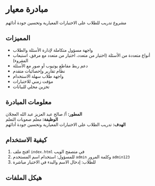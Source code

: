 # مبادرة معيار

مشروع تدريب للطلاب على الاختبارات المعيارية وتحسين جودة أدائهم

## المميزات

- واجهة مسؤول متكاملة لإدارة الأسئلة والطلاب
- أنواع متعددة من الأسئلة (اختيار من متعدد، اختيار من متعدد مع مرفق، استيعاب المقروء)
- دعم ربط مقاطع يوتيوب أو صور مع الأسئلة
- نظام تقارير وإحصائيات متقدم
- واجهة طلاب سهلة الاستخدام
- مؤقت زمني للاختبارات
- تخزين محلي للبيانات

## معلومات المبادرة

**المطور:** أ/ صالح عبد العزيز عبد الله العجلان  
**الوظيفة:** معلم صعوبات التعلم  
**الهدف:** تدريب الطلاب على الاختبارات المعيارية وتحسين جودة أدائهم

## كيفية الاستخدام

1. افتح ملف `index.html` في متصفح الويب
2. للمسؤول: استخدام اسم المستخدم `admin` وكلمة المرور `admin123`
3. للطلاب: إدخال الاسم والبدء في الاختبار مباشرة

## هيكل الملفات
